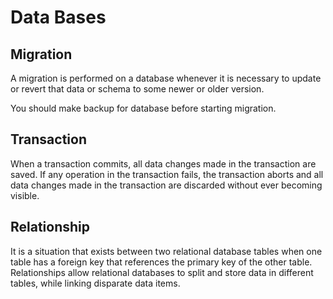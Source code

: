 # Data Bases

## Migration

A migration is performed on a database whenever it is necessary to update or revert that data or schema
to some newer or older version.

You should make backup for database before starting migration.

## Transaction

When a transaction commits, all data changes made in the transaction are saved. If any operation in
the transaction fails, the transaction aborts and all data changes made in the transaction are discarded
without ever becoming visible.

## Relationship

It is a situation that exists between two relational database tables when one table has a foreign key
that references the primary key of the other table. Relationships allow relational databases to split
and store data in different tables, while linking disparate data items.
